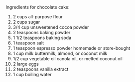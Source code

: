 Ingredients for chocolate cake:
1. 2 cups all-purpose flour
2. 2 cups sugar
3. 3/4 cup unsweetened cocoa powder
4. 2 teaspoons baking powder
5. 1 1/2 teaspoons baking soda
6. 1 teaspoon salt
7. 1 teaspoon espresso powder homemade or store-bought
8. 1 cup milk buttermilk, almond, or coconut milk
9. 1/2 cup vegetable oil canola oil, or melted coconut oil
10. 2 large eggs
11. 2 teaspoons vanilla extract
12. 1 cup boiling water